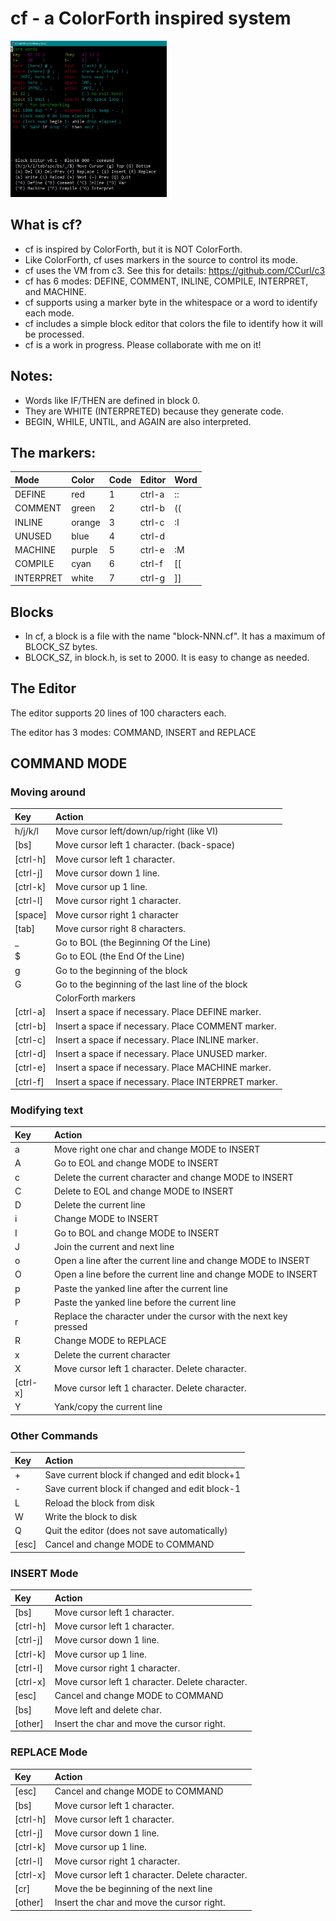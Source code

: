 # cf - a ColorForth inspired system

<img src="/images/editing.jpg" width="250" height="250" />

## What is cf?
- cf is inspired by ColorForth, but it is NOT ColorForth.
- Like ColorForth, cf uses markers in the source to control its mode.
- cf uses the VM from c3. See this for details: https://github.com/CCurl/c3
- cf has 6 modes: DEFINE, COMMENT, INLINE, COMPILE, INTERPRET, and MACHINE.
- cf supports using a marker byte in the whitespace or a word to identify each mode.
- cf includes a simple block editor that colors the file to identify how it will be processed.
- cf is a work in progress. Please collaborate with me on it!

## Notes:
- Words like IF/THEN are defined in block 0.
- They are WHITE (INTERPRETED) because they generate code.
- BEGIN, WHILE, UNTIL, and AGAIN are also interpreted.

## The markers:

|Mode       |Color   | Code  |Editor  | Word |
| :--       | :--    | :--   | :--    | :--  |
| DEFINE    | red    | 1     | ctrl-a | ::   |
| COMMENT   | green  | 2     | ctrl-b | ((   |
| INLINE    | orange | 3     | ctrl-c | :I   |
| UNUSED    | blue   | 4     | ctrl-d |      |
| MACHINE   | purple | 5     | ctrl-e | :M   |
| COMPILE   | cyan   | 6     | ctrl-f | [[   |
| INTERPRET | white  | 7     | ctrl-g | ]]   |

## Blocks
- In cf, a block is a file with the name "block-NNN.cf". It has a maximum of BLOCK_SZ bytes.
- BLOCK_SZ, in block.h, is set to 2000. It is easy to change as needed.

## The Editor

The editor supports 20 lines of 100 characters each.

The editor has 3 modes: COMMAND, INSERT and REPLACE

## COMMAND MODE

### Moving around

|  Key     | Action |
| :--      | :--    |
| h/j/k/l  | Move cursor left/down/up/right (like VI) |
| [bs]     | Move cursor left 1 character. (back-space) |
| [ctrl-h] | Move cursor left 1 character. |
| [ctrl-j] | Move cursor down 1 line. |
| [ctrl-k] | Move cursor up 1 line. |
| [ctrl-l] | Move cursor right 1 character. |
| [space]  | Move cursor right 1 character |
| [tab]    | Move cursor right 8 characters. |
| _        | Go to BOL (the Beginning Of the Line) |
| $        | Go to EOL (the End Of the Line) |
| g        | Go to the beginning of the block |
| G        | Go to the beginning of the last line of the block |
|          | ColorForth markers |
| [ctrl-a] | Insert a space if necessary. Place DEFINE marker. |
| [ctrl-b] | Insert a space if necessary. Place COMMENT marker. |
| [ctrl-c] | Insert a space if necessary. Place INLINE marker. |
| [ctrl-d] | Insert a space if necessary. Place UNUSED marker. |
| [ctrl-e] | Insert a space if necessary. Place MACHINE marker. |
| [ctrl-f] | Insert a space if necessary. Place INTERPRET marker. |

### Modifying text
|  Key     | Action |
| :--      | :--    |
| a        | Move right one char and change MODE to INSERT |
| A        | Go to EOL and change MODE to INSERT |
| c        | Delete the current character and change MODE to INSERT |
| C        | Delete to EOL and change MODE to INSERT |
| D        | Delete the current line |
| i        | Change MODE to INSERT |
| I        | Go to BOL and change MODE to INSERT |
| J        | Join the current and next line |
| o        | Open a line after the current line and change MODE to INSERT |
| O        | Open a line before the current line and change MODE to INSERT |
| p        | Paste the yanked line after the current line |
| P        | Paste the yanked line before the current line |
| r        | Replace the character under the cursor with the next key pressed |
| R        | Change MODE to REPLACE |
| x        | Delete the current character |
| X        | Move cursor left 1 character. Delete character. |
| [ctrl-x] | Move cursor left 1 character. Delete character. |
| Y        | Yank/copy the current line |

### Other Commands
|  Key     | Action |
| :--      | :--    |
| +        | Save current block if changed and edit block+1 |
| -        | Save current block if changed and edit block-1 |
| L        | Reload the block from disk |
| W        | Write the block to disk |
| Q        | Quit the editor (does not save automatically) |
| [esc]    | Cancel and change MODE to COMMAND |

### INSERT Mode

|  Key     | Action |
| :--      | :--    |
| [bs]     | Move cursor left 1 character. |
| [ctrl-h] | Move cursor left 1 character. |
| [ctrl-j] | Move cursor down 1 line. |
| [ctrl-k] | Move cursor up 1 line. |
| [ctrl-l] | Move cursor right 1 character. |
| [ctrl-x] | Move cursor left 1 character. Delete character. |
| [esc]    | Cancel and change MODE to COMMAND |
| [bs]     | Move left and delete char. |
| [other]  | Insert the char and move the cursor right. |


### REPLACE Mode

|  Key     | Action |
| :--      | :--    |
| [esc]    | Cancel and change MODE to COMMAND |
| [bs]     | Move cursor left 1 character. |
| [ctrl-h] | Move cursor left 1 character. |
| [ctrl-j] | Move cursor down 1 line. |
| [ctrl-k] | Move cursor up 1 line. |
| [ctrl-l] | Move cursor right 1 character. |
| [ctrl-x] | Move cursor left 1 character. Delete character. |
| [cr]     | Move the be beginning of the next line |
| [other]  | Insert the char and move the cursor right. |
